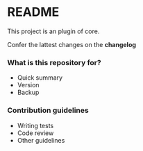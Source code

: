 # README #

This project is an plugin of core.

Confer the lattest changes on the **changelog**

### What is this repository for? ###

* Quick summary
* Version
* Backup

### Contribution guidelines ###

* Writing tests
* Code review
* Other guidelines